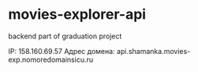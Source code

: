 # movies-explorer-api
backend part of graduation project

IP: 158.160.69.57
Адрес домена: api.shamanka.movies-exp.nomoredomainsicu.ru
